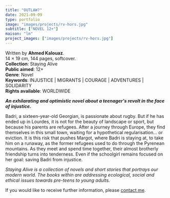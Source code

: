 ```yaml
---
title: "OUTLAW?"
date: 2021-09-09
type: portfolio
image: "images/projects/rv-hors.jpg"
subtitle: ["NOVEL 12+"]
maison: "lm"
project_images: ["images/projects/rv-hors.jpg"]
---
```


Written by **Ahmed Kalouaz**.   
14 × 19 cm, 144 pages, softcover.   
**Collection**: Staying Alive   
**Public aimed**: 12+   
**Genre**: Novel      
**Keywords**: INJUSTICE | MIGRANTS | COURAGE | ADVENTURES | SOLIDARITY  
**Rights available**: WORLDWIDE


 
***An exhilarating and optimistic novel about a teenager's revolt in the face of injustice.***


Badri, a sixteen-year-old Georgian, is passionate about rugby.
But if he has ended up in Lourdes, it is not for the beauty of landscape or sport, 
but because his parents are refugees.
After a journey through Europe, they find themselves in this small town, 
waiting for a hypothetical regularisation... or eviction.
It is this risk that pushes Margot, where Badri is staying at, to take him on a runaway, 
as the former refugees used to do through the Pyrenean mountains. 
As they meet and spend time together, their almost brotherly friendship turns into tenderness.
Even if the schoolgirl remains focused on her goal: saving Badri from injustice.



*Staying Alive is a collection of novels and short stories that portrays our modern world.*
*The books within are addressing ecological, social and ethical issues towards pre-teens to young adults.*



If you would like to receive further information, please [contact me](mailto:melanie.guillaumin.edition@gmail.com).


